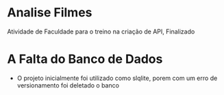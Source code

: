 # Analise Filmes
Atividade de Faculdade para o treino na criação de API,
Finalizado
# A Falta do Banco de Dados
- O projeto inicialmente foi utilizado como slqlite, porem com um erro de versionamento foi deletado o banco
 
